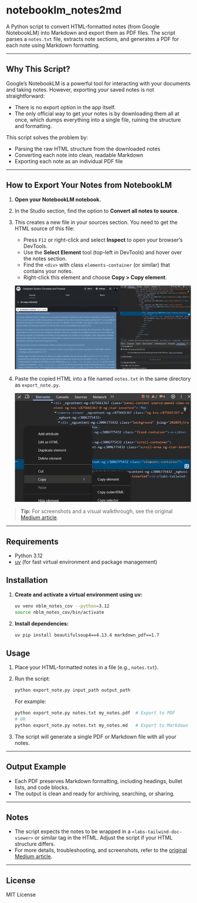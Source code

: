 # notebooklm_notes2md

A Python script to convert HTML-formatted notes (from Google NotebookLM) into Markdown and export them as PDF files. The script parses a `notes.txt` file, extracts note sections, and generates a PDF for each note using Markdown formatting.

---

## Why This Script?

Google’s NotebookLM is a powerful tool for interacting with your documents and taking notes. However, exporting your saved notes is not straightforward:

- There is no export option in the app itself.
- The only official way to get your notes is by downloading them all at once, which dumps everything into a single file, ruining the structure and formatting.

This script solves the problem by:

- Parsing the raw HTML structure from the downloaded notes
- Converting each note into clean, readable Markdown
- Exporting each note as an individual PDF file

---

## How to Export Your Notes from NotebookLM

1. **Open your NotebookLM notebook.**
2. In the Studio section, find the option to **Convert all notes to source**.
3. This creates a new file in your sources section. You need to get the HTML source of this file:
   - Press `F12` or right-click and select **Inspect** to open your browser’s DevTools.
   - Use the **Select Element** tool (top-left in DevTools) and hover over the notes section.
   - Find the `<div>` with class `elements-container` (or similar) that contains your notes.
   - Right-click this element and choose **Copy > Copy element**.

   ![Selecting and copying the elements container in DevTools](images/devtools_copy_element.png)

4. Paste the copied HTML into a file named `notes.txt` in the same directory as `export_note.py`.

   ![NotebookLM elements container highlighted in browser](images/notebooklm_elements_container.png)

> **Tip:** For screenshots and a visual walkthrough, see the original [Medium article](https://vivekhere.medium.com/how-to-export-google-notebooklm-saved-notes-as-pdf-10b5ce6c6c10).

---

## Requirements

- Python 3.12
- [uv](https://github.com/astral-sh/uv) (for fast virtual environment and package management)

## Installation

1. **Create and activate a virtual environment using uv:**

   ```bash
   uv venv nblm_notes_cov --python=3.12
   source nblm_notes_cov/bin/activate
   ```

2. **Install dependencies:**

   ```bash
   uv pip install beautifulsoup4==4.13.4 markdown_pdf==1.7
   ```

## Usage

1. Place your HTML-formatted notes in a file (e.g., `notes.txt`).
2. Run the script:

   ```bash
   python export_note.py input_path output_path
   ```

   For example:
   ```bash
   python export_note.py notes.txt my_notes.pdf  # Export to PDF
   # OR
   python export_note.py notes.txt my_notes.md   # Export to Markdown
   ```

3. The script will generate a single PDF or Markdown file with all your notes.

---

## Output Example

- Each PDF preserves Markdown formatting, including headings, bullet lists, and code blocks.
- The output is clean and ready for archiving, searching, or sharing.

---

## Notes

- The script expects the notes to be wrapped in a `<labs-tailwind-doc-viewer>` or similar tag in the HTML. Adjust the script if your HTML structure differs.
- For more details, troubleshooting, and screenshots, refer to the [original Medium article](https://vivekhere.medium.com/how-to-export-google-notebooklm-saved-notes-as-pdf-10b5ce6c6c10).

---

## License
MIT License
